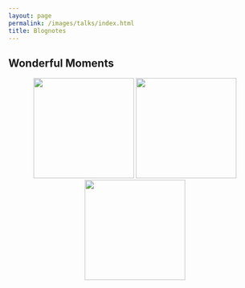 ```yaml
---
layout: page
permalink: /images/talks/index.html
title: Blognotes
---
```


## Wonderful Moments

<center>
<img src="https://jiachunli98.github.io/figures/Weixin Image_20241023112133.jpg" width="200">
<img src="https://jiachunli98.github.io/figures/Weixin Image_20241023112018.png" width="200">
<img src="https://jiachunli98.github.io/figures/Weixin Image_202410231119581.jpg" width="200">
</center>

